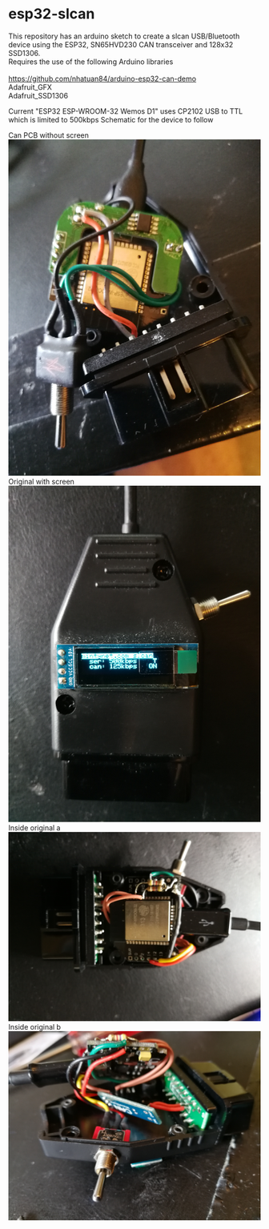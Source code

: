# esp32-slcan
This repository has an arduino sketch to create a slcan USB/Bluetooth device using the ESP32, SN65HVD230 CAN transceiver and 128x32 SSD1306.
<br>Requires the use of the following Arduino libraries
<br><br>https://github.com/nhatuan84/arduino-esp32-can-demo
<br>Adafruit_GFX
<br>Adafruit_SSD1306

Current "ESP32 ESP-WROOM-32 Wemos D1" uses CP2102 USB to TTL which is limited to 500kbps
Schematic for the device to follow

Can PCB without screen
![Can pcb](can-pcb.jpg)
Original with screen
![Outside](outside.jpg)
Inside original a
![Inside above](inside_above.jpg)
Inside original b
![Inside under](inside_under.jpg)
